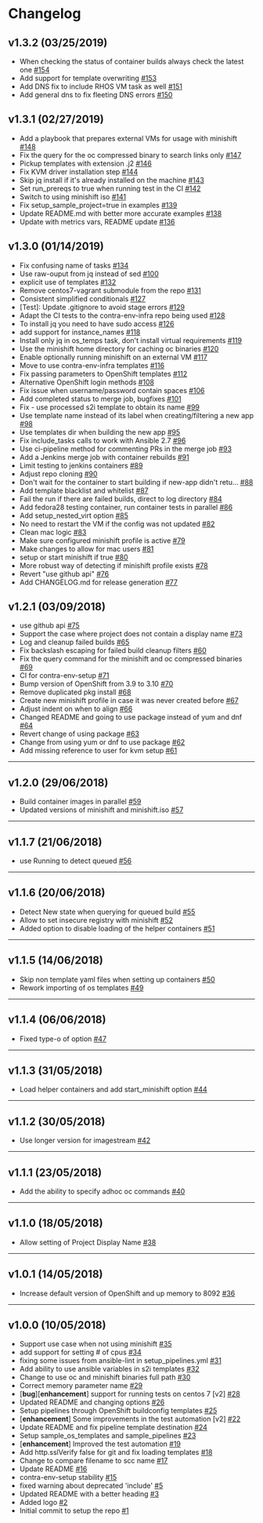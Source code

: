 # Changelog

## v1.3.2 (03/25/2019)
- When checking the status of container builds always check the latest one [#154](https://github.com/CentOS-PaaS-SIG/contra-env-setup/pull/154)
- Add support for template overwriting [#153](https://github.com/CentOS-PaaS-SIG/contra-env-setup/pull/153)
- Add DNS fix to include RHOS VM task as well [#151](https://github.com/CentOS-PaaS-SIG/contra-env-setup/pull/151)
- Add general dns to fix fleeting DNS errors [#150](https://github.com/CentOS-PaaS-SIG/contra-env-setup/pull/150)

## v1.3.1 (02/27/2019)
- Add a playbook that prepares external VMs for usage with minishift [#148](https://github.com/CentOS-PaaS-SIG/contra-env-setup/pull/148)
- Fix the query for the oc compressed binary to search links only [#147](https://github.com/CentOS-PaaS-SIG/contra-env-setup/pull/147)
- Pickup templates with extension .j2 [#146](https://github.com/CentOS-PaaS-SIG/contra-env-setup/pull/146)
- Fix KVM driver installation step [#144](https://github.com/CentOS-PaaS-SIG/contra-env-setup/pull/144)
- Skip jq install if it's already installed on the machine [#143](https://github.com/CentOS-PaaS-SIG/contra-env-setup/pull/143)
- Set run_prereqs to true when running test in the CI [#142](https://github.com/CentOS-PaaS-SIG/contra-env-setup/pull/142)
- Switch to using minishift iso [#141](https://github.com/CentOS-PaaS-SIG/contra-env-setup/pull/141)
- Fix setup_sample_project=true in examples [#139](https://github.com/CentOS-PaaS-SIG/contra-env-setup/pull/139)
- Update README.md with better more accurate examples [#138](https://github.com/CentOS-PaaS-SIG/contra-env-setup/pull/138)
- Update with metrics vars, README update [#136](https://github.com/CentOS-PaaS-SIG/contra-env-setup/pull/136)

## v1.3.0 (01/14/2019)
- Fix confusing name of tasks [#134](https://github.com/CentOS-PaaS-SIG/contra-env-setup/pull/134)
- Use raw-ouput from jq instead of sed [#100](https://github.com/CentOS-PaaS-SIG/contra-env-setup/pull/100)
- explicit use of templates [#132](https://github.com/CentOS-PaaS-SIG/contra-env-setup/pull/132)
- Remove centos7-vagrant submodule from the repo [#131](https://github.com/CentOS-PaaS-SIG/contra-env-setup/pull/131)
- Consistent simplified conditionals [#127](https://github.com/CentOS-PaaS-SIG/contra-env-setup/pull/127)
- [Test]: Update .gitignore to avoid stage errors [#129](https://github.com/CentOS-PaaS-SIG/contra-env-setup/pull/129)
- Adapt the CI tests to the contra-env-infra repo being used [#128](https://github.com/CentOS-PaaS-SIG/contra-env-setup/pull/128)
- To install jq you need to have sudo access [#126](https://github.com/CentOS-PaaS-SIG/contra-env-setup/pull/126)
- add support for instance_names [#118](https://github.com/CentOS-PaaS-SIG/contra-env-setup/pull/118)
- Install only jq in os_temps task, don't install virtual requirements [#119](https://github.com/CentOS-PaaS-SIG/contra-env-setup/pull/119)
- Use the minishift home directory for caching oc binaries [#120](https://github.com/CentOS-PaaS-SIG/contra-env-setup/pull/120)
- Enable optionally running minishift on an external VM [#117](https://github.com/CentOS-PaaS-SIG/contra-env-setup/pull/117)
- Move to use contra-env-infra templates [#116](https://github.com/CentOS-PaaS-SIG/contra-env-setup/pull/116)
- Fix passing parameters to OpenShift templates [#112](https://github.com/CentOS-PaaS-SIG/contra-env-setup/pull/112)
- Alternative OpenShift login methods [#108](https://github.com/CentOS-PaaS-SIG/contra-env-setup/pull/108)
- Fix issue when username/password contain spaces [#106](https://github.com/CentOS-PaaS-SIG/contra-env-setup/pull/106)
- Add completed status to merge job, bugfixes [#101](https://github.com/CentOS-PaaS-SIG/contra-env-setup/pull/101)
- Fix - use processed s2i template to obtain its name [#99](https://github.com/CentOS-PaaS-SIG/contra-env-setup/pull/99)
- Use template name instead of its label when creating/filtering a new app [#98](https://github.com/CentOS-PaaS-SIG/contra-env-setup/pull/98)
- Use templates dir when building the new app [#95](https://github.com/CentOS-PaaS-SIG/contra-env-setup/pull/95)
- Fix include_tasks calls to work with Ansible 2.7 [#96](https://github.com/CentOS-PaaS-SIG/contra-env-setup/pull/96)
- Use ci-pipeline method for commenting PRs in the merge job [#93](https://github.com/CentOS-PaaS-SIG/contra-env-setup/pull/93)
- Add a Jenkins merge job with container rebuilds [#91](https://github.com/CentOS-PaaS-SIG/contra-env-setup/pull/91)
- Limit testing to jenkins containers [#89](https://github.com/CentOS-PaaS-SIG/contra-env-setup/pull/89)
- Adjust repo cloning [#90](https://github.com/CentOS-PaaS-SIG/contra-env-setup/pull/90)
- Don't wait for the container to start building if new-app didn't retu… [#88](https://github.com/CentOS-PaaS-SIG/contra-env-setup/pull/88)
- Add template blacklist and whitelist [#87](https://github.com/CentOS-PaaS-SIG/contra-env-setup/pull/87)
- Fail the run if there are failed builds, direct to log directory [#84](https://github.com/CentOS-PaaS-SIG/contra-env-setup/pull/84)
- Add fedora28 testing container, run container tests in parallel [#86](https://github.com/CentOS-PaaS-SIG/contra-env-setup/pull/86)
- Add setup_nested_virt option [#85](https://github.com/CentOS-PaaS-SIG/contra-env-setup/pull/85)
- No need to restart the VM if the config was not updated [#82](https://github.com/CentOS-PaaS-SIG/contra-env-setup/pull/82)
- Clean mac logic [#83](https://github.com/CentOS-PaaS-SIG/contra-env-setup/pull/83)
- Make sure configured minishift profile is active [#79](https://github.com/CentOS-PaaS-SIG/contra-env-setup/pull/79)
- Make changes to allow for mac users [#81](https://github.com/CentOS-PaaS-SIG/contra-env-setup/pull/81)
- setup or start minishift if true [#80](https://github.com/CentOS-PaaS-SIG/contra-env-setup/pull/80)
- More robust way of detecting if minishift profile exists [#78](https://github.com/CentOS-PaaS-SIG/contra-env-setup/pull/78)
- Revert "use github api" [#76](https://github.com/CentOS-PaaS-SIG/contra-env-setup/pull/76)
- Add CHANGELOG.md for release generation [#77](https://github.com/CentOS-PaaS-SIG/contra-env-setup/pull/77)

## v1.2.1 (03/09/2018)
- use github api [#75](https://github.com/CentOS-PaaS-SIG/contra-env-setup/pull/75)
- Support the case where project does not contain a display name [#73](https://github.com/CentOS-PaaS-SIG/contra-env-setup/pull/73)
- Log and cleanup failed builds [#65](https://github.com/CentOS-PaaS-SIG/contra-env-setup/pull/65)
- Fix backslash escaping for failed build cleanup filters [#60](https://github.com/CentOS-PaaS-SIG/contra-env-setup/pull/60)
- Fix the query command for the minishift and oc compressed binaries [#69](https://github.com/CentOS-PaaS-SIG/contra-env-setup/pull/69)
- CI for contra-env-setup [#71](https://github.com/CentOS-PaaS-SIG/contra-env-setup/pull/71)
- Bump version of OpenShift from 3.9 to 3.10 [#70](https://github.com/CentOS-PaaS-SIG/contra-env-setup/pull/70)
- Remove duplicated pkg install [#68](https://github.com/CentOS-PaaS-SIG/contra-env-setup/pull/68)
- Create new minishift profile in case it was never created before [#67](https://github.com/CentOS-PaaS-SIG/contra-env-setup/pull/67)
- Adjust indent on when to align [#66](https://github.com/CentOS-PaaS-SIG/contra-env-setup/pull/66)
- Changed README and going to use package instead of yum and dnf [#64](https://github.com/CentOS-PaaS-SIG/contra-env-setup/pull/64)
- Revert change of using package [#63](https://github.com/CentOS-PaaS-SIG/contra-env-setup/pull/63)
- Change from using yum or dnf to use package [#62](https://github.com/CentOS-PaaS-SIG/contra-env-setup/pull/62)
- Add missing reference to user for kvm setup [#61](https://github.com/CentOS-PaaS-SIG/contra-env-setup/pull/61)

---

## v1.2.0 (29/06/2018)
- Build container images in parallel [#59](https://github.com/CentOS-PaaS-SIG/contra-env-setup/pull/59)
- Updated versions of minishift and minishift.iso [#57](https://github.com/CentOS-PaaS-SIG/contra-env-setup/pull/57)

---

## v1.1.7 (21/06/2018)
- use Running to detect queued [#56](https://github.com/CentOS-PaaS-SIG/contra-env-setup/pull/56)

---

## v1.1.6 (20/06/2018)
- Detect New state when querying for queued build [#55](https://github.com/CentOS-PaaS-SIG/contra-env-setup/pull/55)
- Allow to set insecure registry with minishift [#52](https://github.com/CentOS-PaaS-SIG/contra-env-setup/pull/52)
- Added option to disable loading of the helper containers [#51](https://github.com/CentOS-PaaS-SIG/contra-env-setup/pull/51)

---

## v1.1.5 (14/06/2018)
- Skip non template yaml files when setting up containers [#50](https://github.com/CentOS-PaaS-SIG/contra-env-setup/pull/50)
-  Rework importing of os templates [#49](https://github.com/CentOS-PaaS-SIG/contra-env-setup/pull/49)

---

## v1.1.4 (06/06/2018)
- Fixed type-o of option [#47](https://github.com/CentOS-PaaS-SIG/contra-env-setup/pull/47)

---

## v1.1.3 (31/05/2018)
- Load helper containers and add start_minishift option [#44](https://github.com/CentOS-PaaS-SIG/contra-env-setup/pull/44)

---

## v1.1.2 (30/05/2018)
- Use longer version for imagestream [#42](https://github.com/CentOS-PaaS-SIG/contra-env-setup/pull/42)

---

## v1.1.1 (23/05/2018)
- Add the ability to specify adhoc oc commands [#40](https://github.com/CentOS-PaaS-SIG/contra-env-setup/pull/40)

---

## v1.1.0 (18/05/2018)
- Allow setting of Project Display Name [#38](https://github.com/CentOS-PaaS-SIG/contra-env-setup/pull/38)

---

## v1.0.1 (14/05/2018)
- Increase default version of OpenShift and up memory to 8092 [#36](https://github.com/CentOS-PaaS-SIG/contra-env-setup/pull/36)

---

## v1.0.0 (10/05/2018)
- Support use case when not using minishift [#35](https://github.com/CentOS-PaaS-SIG/contra-env-setup/pull/35)
- add support for setting # of cpus [#34](https://github.com/CentOS-PaaS-SIG/contra-env-setup/pull/34)
- fixing some issues from ansible-lint in setup_pipelines.yml [#31](https://github.com/CentOS-PaaS-SIG/contra-env-setup/pull/31)
- Add ability to use ansible variables in s2i templates [#32](https://github.com/CentOS-PaaS-SIG/contra-env-setup/pull/32)
-  Change to use oc and minishift binaries full path [#30](https://github.com/CentOS-PaaS-SIG/contra-env-setup/pull/30)
- Correct memory parameter name [#29](https://github.com/CentOS-PaaS-SIG/contra-env-setup/pull/29)
- [**bug**][**enhancement**] support for running tests on centos 7 [v2] [#28](https://github.com/CentOS-PaaS-SIG/contra-env-setup/pull/28)
-  Updated README and changing options [#26](https://github.com/CentOS-PaaS-SIG/contra-env-setup/pull/26)
- Setup pipelines through OpenShift buildconfig templates  [#25](https://github.com/CentOS-PaaS-SIG/contra-env-setup/pull/25)
- [**enhancement**] Some improvements in the test automation [v2] [#22](https://github.com/CentOS-PaaS-SIG/contra-env-setup/pull/22)
-  Update README and fix pipeline template destination [#24](https://github.com/CentOS-PaaS-SIG/contra-env-setup/pull/24)
- Setup sample_os_templates and sample_pipelines [#23](https://github.com/CentOS-PaaS-SIG/contra-env-setup/pull/23)
- [**enhancement**] Improved the test automation [#19](https://github.com/CentOS-PaaS-SIG/contra-env-setup/pull/19)
- Add http.sslVerify false for git and fix loading templates [#18](https://github.com/CentOS-PaaS-SIG/contra-env-setup/pull/18)
- Change to compare filename to scc name [#17](https://github.com/CentOS-PaaS-SIG/contra-env-setup/pull/17)
- Update README [#16](https://github.com/CentOS-PaaS-SIG/contra-env-setup/pull/16)
- contra-env-setup stability [#15](https://github.com/CentOS-PaaS-SIG/contra-env-setup/pull/15)
- fixed warning about deprecated 'include' [#5](https://github.com/CentOS-PaaS-SIG/contra-env-setup/pull/5)
- Updated README with a better heading [#3](https://github.com/CentOS-PaaS-SIG/contra-env-setup/pull/3)
- Added logo [#2](https://github.com/CentOS-PaaS-SIG/contra-env-setup/pull/2)
- Initial commit to setup the repo [#1](https://github.com/CentOS-PaaS-SIG/contra-env-setup/pull/1)
